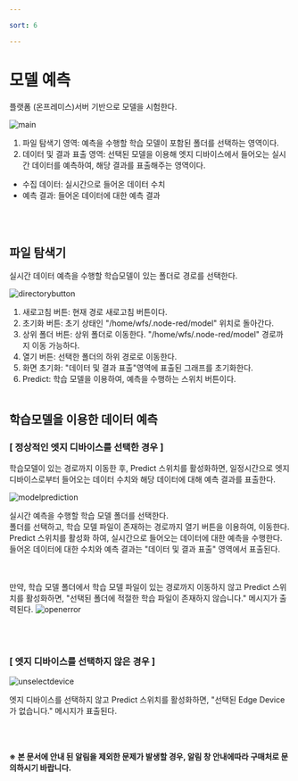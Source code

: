 ```yaml
---

sort: 6

---
```




# 모델 예측

플랫폼 (온프레미스)서버 기반으로 모델을 시험한다.<br/>

![main](images/5.ModelPredict/1.main.png)

1. 파일 탐색기 영역: 예측을 수행할 학습 모델이 포함된 폴더를 선택하는 영역이다.
2. 데이터 및 결과 표출 영역: 선택된 모델을 이용해 엣지 디바이스에서 들어오는 실시간 데이터를 예측하여, 해당 결과를 표출해주는 영역이다.
- 수집 데이터: 실시간으로 들어온 데이터 수치
- 예측 결과: 들어온 데이터에 대한 예측 결과

<br/><br/>

## 파일 탐색기

실시간 데이터 예측을 수행할 학습모델이 있는 폴더로 경로를 선택한다.<br/>

![directorybutton](images/5.ModelPredict/2.button.png)

1. 새로고침 버튼: 현재 경로 새로고침 버튼이다. 
2. 초기화 버튼: 초기 상태인 "/home/wfs/.node-red/model" 위치로 돌아간다. 
3. 상위 폴더 버튼: 상위 폴더로 이동한다. "/home/wfs/.node-red/model" 경로까지 이동 가능하다. 
4. 열기 버튼: 선택한 폴더의 하위 경로로 이동한다.
5. 화면 초기화: "데이터 및 결과 표출"영역에 표출된 그래프를 초기화한다.
6. Predict: 학습 모델을 이용하여, 예측을 수행하는 스위치 버튼이다. 
<br/><br/>


## 학습모델을 이용한 데이터 예측

### [ 정상적인 엣지 디바이스를 선택한 경우 ]

학습모델이 있는 경로까지 이동한 후, Predict 스위치를 활성화하면, 일정시간으로 엣지 디바이스로부터 들어오는 데이터 수치와 해당 데이터에 대해 예측 결과를 표출한다.<br/>

![modelprediction](images/5.ModelPredict/4.normalPredict.png)

실시간 예측을 수행할 학습 모델 폴더를 선택한다.<br/>
폴더를 선택하고, 학습 모델 파일이 존재하는 경로까지 열기 버튼을 이용하여, 이동한다.<br/> 
Predict 스위치를 활성화 하여, 실시간으로 들어오는 데이터에 대한 예측을 수행한다.<br/> 
들어온 데이터에 대한 수치와 예측 결과는 "데이터 및 결과 표출" 영역에서 표출된다.

<br/><br/>
만약, 학습 모델 폴더에서 학습 모델 파일이 있는 경로까지 이동하지 않고 Predict 스위치를 활성화하면, "선택된 폴더에 적절한 학습 파일이 존재하지 않습니다." 메시지가 출력된다.
![openerror](images/5.ModelPredict/3.openerror.png)

<br/><br/>

### [ 엣지 디바이스를 선택하지 않은 경우 ]

![unselectdevice](images/5.ModelPredict/5.devicenotexist.png)

엣지 디바이스를 선택하지 않고 Predict 스위치를 활성화하면, "선택된 Edge Device가 없습니다." 메시지가 표출된다.

<br/><br/>


**※ 본 문서에 안내 된 알림을 제외한 문제가 발생할 경우, 알림 창 안내에따라 구매처로 문의하시기 바랍니다.**
